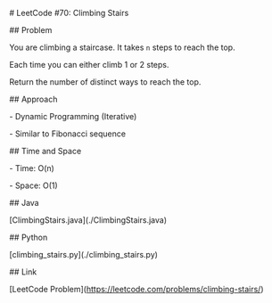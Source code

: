 \# LeetCode #70: Climbing Stairs



\## Problem

You are climbing a staircase. It takes `n` steps to reach the top.

Each time you can either climb 1 or 2 steps.

Return the number of distinct ways to reach the top.



\## Approach

\- Dynamic Programming (Iterative)

\- Similar to Fibonacci sequence



\## Time and Space

\- Time: O(n)

\- Space: O(1)



\## Java

\[ClimbingStairs.java](./ClimbingStairs.java)



\## Python

\[climbing\_stairs.py](./climbing\_stairs.py)



\## Link

\[LeetCode Problem](https://leetcode.com/problems/climbing-stairs/)




